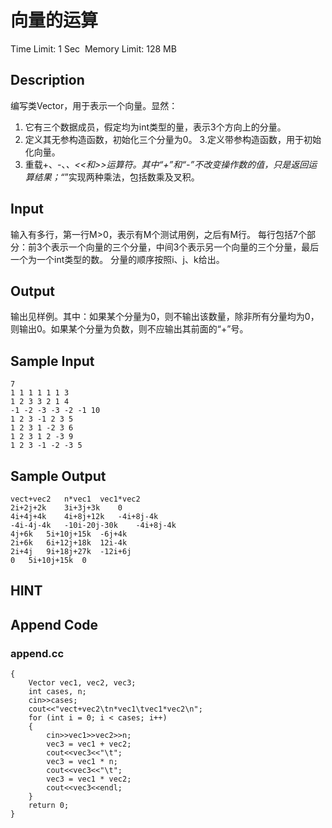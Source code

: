 # 向量的运算
Time Limit: 1 Sec  Memory Limit: 128 MB


## Description
编写类Vector，用于表示一个向量。显然：
1. 它有三个数据成员，假定均为int类型的量，表示3个方向上的分量。
2. 定义其无参构造函数，初始化三个分量为0。
3.定义带参构造函数，用于初始化向量。
4. 重载+、-、*、<<和>>运算符。其中“+”和“-”不改变操作数的值，只是返回运算结果；“*”实现两种乘法，包括数乘及叉积。



## Input
输入有多行，第一行M>0，表示有M个测试用例，之后有M行。
每行包括7个部分：前3个表示一个向量的三个分量，中间3个表示另一个向量的三个分量，最后一个为一个int类型的数。
分量的顺序按照i、j、k给出。


## Output
输出见样例。其中：如果某个分量为0，则不输出该数量，除非所有分量均为0，则输出0。如果某个分量为负数，则不应输出其前面的“+”号。


## Sample Input
```
7
1 1 1 1 1 1 3
1 2 3 3 2 1 4
-1 -2 -3 -3 -2 -1 10
1 2 3 -1 2 3 5
1 2 3 1 -2 3 6
1 2 3 1 2 -3 9
1 2 3 -1 -2 -3 5

```
## Sample Output
```
vect+vec2	n*vec1	vec1*vec2
2i+2j+2k	3i+3j+3k	0
4i+4j+4k	4i+8j+12k	-4i+8j-4k
-4i-4j-4k	-10i-20j-30k	-4i+8j-4k
4j+6k	5i+10j+15k	-6j+4k
2i+6k	6i+12j+18k	12i-4k
2i+4j	9i+18j+27k	-12i+6j
0	5i+10j+15k	0

```

## HINT


## Append Code
### append.cc
```cppint main()
{
    Vector vec1, vec2, vec3;
    int cases, n;
    cin>>cases;
    cout<<"vect+vec2\tn*vec1\tvec1*vec2\n";
    for (int i = 0; i < cases; i++)
    {
        cin>>vec1>>vec2>>n;
        vec3 = vec1 + vec2;
        cout<<vec3<<"\t";
        vec3 = vec1 * n;
        cout<<vec3<<"\t";
        vec3 = vec1 * vec2;
        cout<<vec3<<endl;
    }
    return 0;
}

```
